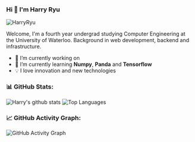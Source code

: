 ### Hi 👋 I'm Harry Ryu

<p align="left"> <img src="https://komarev.com/ghpvc/?username=HarryRyu" alt="HarryRyu" /> </p>

Welcome, I'm a fourth year undergrad studying Computer Engineering at the University of Waterloo. Background in web development, backend and infrastructure. 

- 🔭 I’m currently working on
- 🌱 I’m currently learning **Numpy**, **Panda** and **Tensorflow**
- 💡 I love innovation and new technologies

<!--   Stats -->
### 📊 GitHub Stats:
![Harry's github stats](https://github-readme-stats.vercel.app/api?username=harryryu&theme=nord&include_all_commits=true&count_private=true)
![Top Languages](https://github-readme-stats.vercel.app/api/top-langs/?username=harryryu&theme=nord&layout=compact)  

<!--   GitHub stats graph -->
### 📈 GitHub Activity Graph:
 ![GitHub Activity Graph](https://activity-graph.herokuapp.com/graph?username=harryryu&theme=github)
